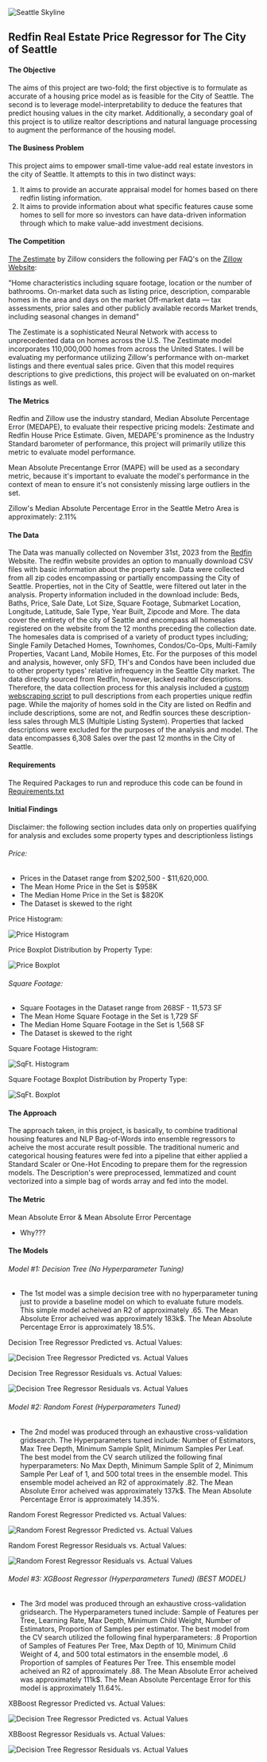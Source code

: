 
![Seattle Skyline](https://github.com/JackHalper/SeattleHomePrice/blob/main/Photos/Seattle%20Skyline%20Final.jpg)


## Redfin Real Estate Price Regressor for The City of Seattle

#### The Objective 
The aims of this project are two-fold; the first objective is to formulate as accurate of a housing price model as is feasible for the City of Seattle. The second is to leverage model-interpretability to deduce the features that predict housing values in the city market. Additionally, a secondary goal of this project is to utilize realtor descriptions and natural language processing to augment the performance of the housing model. 

#### The Business Problem
This project aims to empower small-time value-add real estate investors in the city of Seattle. It attempts to this in two distinct ways: 
1. It aims to provide an accurate appraisal model for homes based on there redfin listing information. 
2. It aims to provide information about what specific features cause some homes to sell for more so investors can have data-driven information through which to make value-add investment decisions.

#### The Competition
[The Zestimate](https://www.zillow.com/z/zestimate/#/) by Zillow considers the following per FAQ's on the [Zillow Website](https://www.zillow.com/#/): 

"Home characteristics including square footage, location or the number of bathrooms.
On-market data such as listing price, description, comparable homes in the area and days on the market
Off-market data — tax assessments, prior sales and other publicly available records
Market trends, including seasonal changes in demand"

The Zestimate is a sophisticated Neural Network with access to unprecedented data on homes across the U.S. The Zestimate model incorporates 110,000,000 homes from across the United States. I will be evaluating my performance utilizing Zillow's performance with on-market listings and there eventual sales price. Given that this model requires descriptions to give predictions, this project will be evaluated on on-market listings as well. 

#### The Metrics

Redfin and Zillow use the industry standard, Median Absolute Percentage Error (MEDAPE), to evaluate their respective pricing models: Zestimate and Redfin House Price Estimate. Given, MEDAPE's prominence as the Industry Standard barometer of performance, this project will primarily utilize this metric to evaluate model performance. 

Mean Absolute Precentange Error (MAPE) will be used as a secondary metric, because it's important to evaluate the model's performance in the context of mean to ensure it's not consistenly missing large outliers in the set. 

Zillow's Median Absolute Percentage Error in the Seattle Metro Area is approximately: 2.11%

#### The Data 
The Data was manually collected on November 31st, 2023 from the [Redfin](https://www.redfin.com/) Website. The redfin website provides an option to manually download CSV files with basic information about the property sale. Data were collected from all zip codes encompassing or partially encompassing the City of Seattle. Properties, not in the City of Seattle, were filtered out later in the analysis. Property information included in the download include: Beds, Baths, Price, Sale Date, Lot Size, Square Footage, Submarket Location, Longitude, Latitude, Sale Type, Year Built, Zipcode and More. The data cover the entirety of the city of Seattle and encompass all homesales registered on the website from the 12 months preceding the collection date. The homesales data is comprised of a variety of product types including; Single Family Detached Homes, Townhomes, Condos/Co-Ops, Multi-Family Properties, Vacant Land, Mobile Homes, Etc. For the purposes of this model and analysis, however, only SFD, TH's and Condos have been included due to other property types' relative infrequency in the Seattle City market. The data directly sourced from Redfin, however, lacked realtor descriptions. Therefore, the data collection process for this analysis included a [custom webscraping script](https://github.com/JackHalper/SeattleHomePrice/blob/main/WebScraper.ipynb) to pull descriptions from each properties unique redfin page. While the majority of homes sold in the City are listed on Redfin and include descriptions, some are not, and Redfin sources these description-less sales through MLS (Multiple Listing System). Properties that lacked descriptions were excluded for the purposes of the analysis and model. The data encompasses 6,308 Sales over the past 12 months in the City of Seattle. 


#### Requirements
The Required Packages to run and reproduce this code can be found in [Requirements.txt](https://github.com/JackHalper/SeattleHomePrice/blob/main/Requirements.txt)


#### Initial Findings
Disclaimer: the following section includes data only on properties qualifying for analysis and excludes some property types and descriptionless listings

###### Price: 

- Prices in the Dataset range from $202,500 - $11,620,000. 
- The Mean Home Price in the Set is $958K
- The Median Home Price in the Set is $820K
- The Dataset is skewed to the right

Price Histogram: 

![Price Histogram](https://github.com/JackHalper/SeattleHomePrice/blob/main/Photos/Distribution%20of%20Home%20Prices.png)

Price Boxplot Distribution by Property Type: 

![Price Boxplot](https://github.com/JackHalper/SeattleHomePrice/blob/main/Photos/Price%20by%20Property%20Type.png)

###### Square Footage: 

- Square Footages in the Dataset range from 268SF - 11,573 SF
- The Mean Home Square Footage in the Set is 1,729 SF
- The Median Home Square Footage in the Set is 1,568 SF
- The Dataset is skewed to the right

Square Footage Histogram: 

![SqFt. Histogram](https://github.com/JackHalper/SeattleHomePrice/blob/main/Photos/Distribution%20of%20Square%20Footages.png)

Square Footage Boxplot Distribution by Property Type: 

![SqFt. Boxplot](https://github.com/JackHalper/SeattleHomePrice/blob/main/Photos/Square%20Footage%20by%20Property%20Type.png)






#### The Approach 

The approach taken, in this project, is basically, to combine traditional housing features and NLP Bag-of-Words into ensemble regressors to acheive the most accurate result possible. The traditional numeric and categorical housing features were fed into a pipeline that either applied a Standard Scaler or One-Hot Encoding to prepare them for the regression models. The Description's were preprocessed, lemmatized and count vectorized into a simple bag of words array and fed into the model.



#### The Metric 

Mean Absolute Error & Mean Absolute Error Percentage 

- Why???

#### The Models 

###### Model #1: Decision Tree (No Hyperparameter Tuning) 
- The 1st model was a simple decision tree with no hyperparameter tuning just to provide a baseline model on which to evaluate future models.
This simple model acheived an R2 of approximately .65. The Mean Absolute Error acheived was approximately 183k$. The Mean Absolute Percentage Error is approximately 18.5%. 

Decision Tree Regressor Predicted vs. Actual Values:

![Decision Tree Regressor Predicted vs. Actual Values](https://github.com/JackHalper/SeattleHomePrice/blob/main/Photos/Act.%20Vs.%20Predicted%20DTC.png)

Decision Tree Regressor Residuals vs. Actual Values:

![Decision Tree Regressor Residuals vs. Actual Values](https://github.com/JackHalper/SeattleHomePrice/blob/main/Photos/Residuals%20DTC.png)


###### Model #2: Random Forest (Hyperparameters Tuned)
- The 2nd model was produced through an exhaustive cross-validation gridsearch. The Hyperparameters tuned include: Number of Estimators, Max Tree Depth, Minimum Sample Split, Minimum Samples Per Leaf. The best model from the CV search utilized the following final hyperparameters: No Max Depth, Minimum Sample Split of 2, Minimum Sample Per Leaf of 1, and 500 total trees in the ensemble model. This ensemble model acheived an R2 of approximately .82. The Mean Absolute Error acheived was approximately 137k$. The Mean Absolute Percentage Error is approximately 14.35%.

Random Forest Regressor Predicted vs. Actual Values:

![Random Forest Regressor Predicted vs. Actual Values](https://github.com/JackHalper/SeattleHomePrice/blob/main/Photos/RFR%20Act.%20Vs.%20Predicted.png)

Random Forest Regressor Residuals vs. Actual Values:

![Random Forest Regressor Residuals vs. Actual Values](https://github.com/JackHalper/SeattleHomePrice/blob/main/Photos/RFR%20Residuals.png)



###### Model #3: XGBoost Regressor (Hyperparameters Tuned) (BEST MODEL)
- The 3rd model was produced through an exhaustive cross-validation gridsearch. The Hyperparameters tuned include: Sample of Features per Tree, Learning Rate, Max Depth, Minimum Child Weight, Number of Estimators, Proportion of Samples per estimator. The best model from the CV search utilized the following final hyperparameters: .8 Proportion of Samples of Features Per Tree, Max Depth of 10, Minimum Child Weight of 4, and 500 total estimators in the ensemble model, .6 Proportion of samples of Features Per Tree. This ensemble model acheived an R2 of approximately .88. The Mean Absolute Error acheived was approximately 111k$. The Mean Absolute Percentage Error for this model is approximately 11.64%.


XBBoost Regressor Predicted vs. Actual Values:

![Decision Tree Regressor Predicted vs. Actual Values](https://github.com/JackHalper/SeattleHomePrice/blob/main/Photos/Act.%20Vs.%20Predicted%20XGB.png)

XBBoost Regressor Residuals vs. Actual Values:

![Decision Tree Regressor Residuals vs. Actual Values](https://github.com/JackHalper/SeattleHomePrice/blob/main/Photos/RFR%20Residuals.png)




